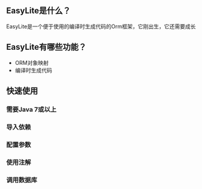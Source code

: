 ## EasyLite是什么？
EasyLite是一个便于使用的编译时生成代码的Orm框架，它刚出生，它还需要成长
## EasyLite有哪些功能？
* ORM对象映射
* 编译时生成代码
## 快速使用
### 需要Java 7或以上
### 导入依赖
### 配置参数
### 使用注解
### 调用数据库

